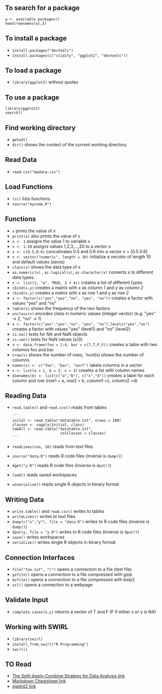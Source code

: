 ## To search for a package
  ```
  a <- available.packages()
  head(rownames(a),3)
  ```

## To install a package
*  `install.packages("devtools")`
*  `install.packages(c("slidify", "ggplot2", "devtools"))`
  
## To load a package
*  `library(ggplot2)` without quotes

## To use a package
  ```
  library(ggplot2)
  search()
  ```
  
## Find working directory
* `getwd()`
* `dir()` shows the contect of the current working directory

## Read Data
* `read.csv("mydata.csv")`

## Load Functions
* `ls()` lists functions
* `source("mycode.R")`

## Functions
* `x` prints the value of x
* `print(x)` also prints the value of x
* `x <- 1` assigns the value 1 to variable x
* `x <- 1:20` assigns values 1,2,3,...,20 to a vector x
* `x <- c(0.5,0.6)` concatinates 0.5 and 0.6 into a vector x = [0.5 0.6]
* `x <- vector("numeric", length = 10)` initialize a vecotor of length 10 and default values (zeros)
* `class(x)` shows the data type of x
* `as.numeric(x)` , `as.logical(x)`, `as.character(x)` converts x to different data types.
* `x <- list(1, "a", TRUE, 1 + 4i)` creates a list of different types
* `cbind(x,y)` creates a matrix with x as column 1 and y as column 2
* `rbind(x,y)` creates a matrix with x as row 1 and y as row 2
* `x <- factor(c("yes","yes","no", "yes", "no"))` creates a factor with values "yes" and "no"
* `table(x)` shows the frequency of the two factors
* `unclass(x)` encodes class in numeric values (integer vector) (e.g. "yes" -> 2, "no" -> 1)
* `x <- factor(c("yes","yes","no", "yes", "no"),levels("yes","no")` creates a factor with values "yes" (level1) and "no" (level2)
* `is.na()` tests for NA and NaN objects
* `is.nan()` tests for NaN values (x/0)
* `x <- data.frame(foo = 1:4, bar = c(T,T,F,F))` creates a table with two columns foo and bar
* `nrow(x)` shows the number of rows, `ncol(x) shows the number of columns
* `names(x) <- c("foo", "bar", "norf")` labels columns in a vector
* `x <- list(a = 1, b = 2, c = 3)` creates a list with column names
* `dimnames(m) <- list(c("a","b"), c("c","d"))` creates a label for each column and row (row1 = a, row2 = b, column1 =c, column2 =d)

## Reading Data
* `read.table()` and `read.csv()` reads from tables
    
      ```
      inital <- read.table("datatable.txt", nrows = 100)
      classes <- sapply(initial, class)
      tabAll <- read.table("datatable.txt",
                            colClasses = classes)
      ```
* `readLines(con, 10)` reads from text files
* `source("data.R")` reads R code files (inverse is `dump()`)
* `dget("y.R")` reads R code files (inverse is `dput()`)
* `load()` reads saved workspaces
* `unserialize()` reads single R objects in binary format

## Writing Data
* `write.table()` and `read.csv()` writes to tables
* `writeLines()` writes to text files
* `dump(c("x","y"), file = "data.R")` writes to R code files (inverse is `dump()`)
* `dput(y, file = "y.R")` writes to  R code files (inverse is `dput()`)
* `save()` writes workspaces
* `serialize()` writes single R objects in binary format

## Connection Interfaces
* `file("foo.txt", "r")` opens a connection to a file (text file)
* `gzfile()` opens a connection to a file compressed with gzip
* `bzfile()` opens a connection to a file compressed with bzip2
* `url()` opens a connection to a webpage

## Validate Input
* `complete.cases(x,y)` returns a vector of T and F (F if either x or y is NA)

## Working with SWIRL
* `library(swirl)`
* `install_from_swirl("R Programming")`
* `swirl()`

## TO Read
* [The Split-Apply-Combine Strategy for Data Analysis link](https://www.jstatsoft.org/article/view/v040i01)
* [Markdown Cheatsheet link](https://github.com/adam-p/markdown-here/wiki/Markdown-Cheatsheet)
* [ggplot2 link](http://varianceexplained.org/r/teach_ggplot2_to_beginners/)
